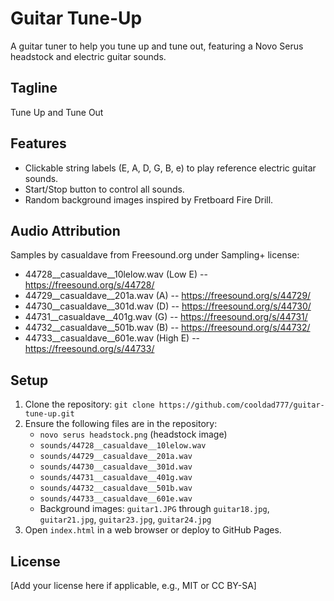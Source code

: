 # Guitar Tune-Up

A guitar tuner to help you tune up and tune out, featuring a Novo Serus headstock and electric guitar sounds.

## Tagline
Tune Up and Tune Out

## Features
- Clickable string labels (E, A, D, G, B, e) to play reference electric guitar sounds.
- Start/Stop button to control all sounds.
- Random background images inspired by Fretboard Fire Drill.

## Audio Attribution
Samples by casualdave from Freesound.org under Sampling+ license:
- 44728__casualdave__10lelow.wav (Low E) -- https://freesound.org/s/44728/
- 44729__casualdave__201a.wav (A) -- https://freesound.org/s/44729/
- 44730__casualdave__301d.wav (D) -- https://freesound.org/s/44730/
- 44731__casualdave__401g.wav (G) -- https://freesound.org/s/44731/
- 44732__casualdave__501b.wav (B) -- https://freesound.org/s/44732/
- 44733__casualdave__601e.wav (High E) -- https://freesound.org/s/44733/

## Setup
1. Clone the repository: `git clone https://github.com/cooldad777/guitar-tune-up.git`
2. Ensure the following files are in the repository:
   - `novo serus headstock.png` (headstock image)
   - `sounds/44728__casualdave__10lelow.wav`
   - `sounds/44729__casualdave__201a.wav`
   - `sounds/44730__casualdave__301d.wav`
   - `sounds/44731__casualdave__401g.wav`
   - `sounds/44732__casualdave__501b.wav`
   - `sounds/44733__casualdave__601e.wav`
   - Background images: `guitar1.JPG` through `guitar18.jpg`, `guitar21.jpg`, `guitar23.jpg`, `guitar24.jpg`
3. Open `index.html` in a web browser or deploy to GitHub Pages.

## License
[Add your license here if applicable, e.g., MIT or CC BY-SA]
